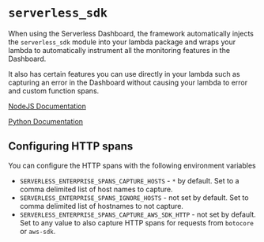 # `serverless_sdk`

When using the Serverless Dashboard, the framework automatically injects the `serverless_sdk`
module into your lambda package and wraps your lambda to automatically instrument all the
monitoring features in the Dashboard.

It also has certain features you can use directly in your lambda such as capturing an error in the
Dashboard without causing your lambda to error and custom function spans.

[NodeJS Documentation](../sdk/nodejs.md)

[Python Documentation](../sdk/python.md)

## Configuring HTTP spans

You can configure the HTTP spans with the following environment variables

- `SERVERLESS_ENTERPRISE_SPANS_CAPTURE_HOSTS` - `*` by default. Set to a comma delimited list of
  host names to capture.
- `SERVERLESS_ENTERPRISE_SPANS_IGNORE_HOSTS` - not set by default. Set to comma delimited list of
  hostnames to not capture.
- `SERVERLESS_ENTERPRISE_SPANS_CAPTURE_AWS_SDK_HTTP` - not set by default. Set to any value to
  also capture HTTP spans for requests from `botocore` or `aws-sdk`.
